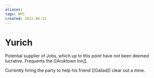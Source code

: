 ```yaml
---
aliases: 
tags: NPC
created: 2022-06-12
---
```

# Yurich
Potential supplier of Jobs, which up to this point have not been deemed lucrative. Frequents the [[Aruktown Inn]].

Currently hiring the party to help his friend [[Gallad]] clear out a mine.